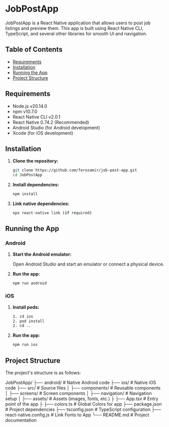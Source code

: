 # JobPostApp

JobPostApp is a React Native application that allows users to post job listings and preview them. This app is built using React Native CLI, TypeScript, and several other libraries for smooth UI and navigation.

## Table of Contents

- [Requirements](#requirements)
- [Installation](#installation)
- [Running the App](#running-the-app)
- [Project Structure](#project-structure)

## Requirements

- Node.js v20.14.0
- npm v10.7.0
- React Native CLI v2.0.1
- React Native 0.74.2 (Recommended)
- Android Studio (for Android development)
- Xcode (for iOS development)

## Installation

1. **Clone the repository:**

    ```sh
    git clone https://github.com/ferozamir/job-post-app.git
    cd JobPostApp
    ```

2. **Install dependencies:**

    ```sh
    npm install
    ```

3. **Link native dependencies:**

    ```sh
    npx react-native link (if required)
    ```

## Running the App

### Android

1. **Start the Android emulator:**

    Open Android Studio and start an emulator or connect a physical device.

2. **Run the app:**

    ```sh
    npm run android
    ```

### iOS

1. **Install pods:**

    ```sh
    1. cd ios
    2. pod install
    2. cd ..
    ```

2. **Run the app:**

    ```sh
    npm run ios
    ```

## Project Structure

The project's structure is as follows:

JobPostApp/
├── android/ # Native Android code
├── ios/ # Native iOS code
├── src/ # Source files
│ ├── components/ # Reusable components
│ ├── screens/ # Screen components
│ ├── navigation/ # Navigation setup
│ ├── assets/ # Assets (images, fonts, etc.)
├ ├── App.tsx # Entry point of the app
├ ├── colors.ts # Global Colors for app
├── package.json # Project dependencies
├── tsconfig.json # TypeScript configuration
├── react-native.config.js # Link Fonts to App
└── README.md # Project documentation